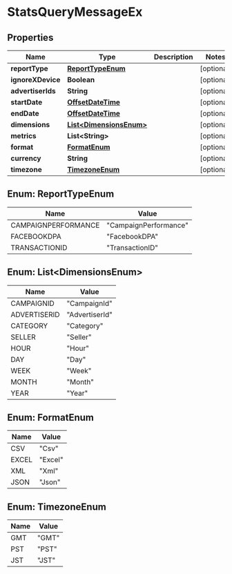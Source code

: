
# StatsQueryMessageEx

## Properties
Name | Type | Description | Notes
------------ | ------------- | ------------- | -------------
**reportType** | [**ReportTypeEnum**](#ReportTypeEnum) |  |  [optional]
**ignoreXDevice** | **Boolean** |  |  [optional]
**advertiserIds** | **String** |  |  [optional]
**startDate** | [**OffsetDateTime**](OffsetDateTime.md) |  |  [optional]
**endDate** | [**OffsetDateTime**](OffsetDateTime.md) |  |  [optional]
**dimensions** | [**List&lt;DimensionsEnum&gt;**](#List&lt;DimensionsEnum&gt;) |  |  [optional]
**metrics** | **List&lt;String&gt;** |  |  [optional]
**format** | [**FormatEnum**](#FormatEnum) |  |  [optional]
**currency** | **String** |  |  [optional]
**timezone** | [**TimezoneEnum**](#TimezoneEnum) |  |  [optional]


<a name="ReportTypeEnum"></a>
## Enum: ReportTypeEnum
Name | Value
---- | -----
CAMPAIGNPERFORMANCE | &quot;CampaignPerformance&quot;
FACEBOOKDPA | &quot;FacebookDPA&quot;
TRANSACTIONID | &quot;TransactionID&quot;


<a name="List<DimensionsEnum>"></a>
## Enum: List&lt;DimensionsEnum&gt;
Name | Value
---- | -----
CAMPAIGNID | &quot;CampaignId&quot;
ADVERTISERID | &quot;AdvertiserId&quot;
CATEGORY | &quot;Category&quot;
SELLER | &quot;Seller&quot;
HOUR | &quot;Hour&quot;
DAY | &quot;Day&quot;
WEEK | &quot;Week&quot;
MONTH | &quot;Month&quot;
YEAR | &quot;Year&quot;


<a name="FormatEnum"></a>
## Enum: FormatEnum
Name | Value
---- | -----
CSV | &quot;Csv&quot;
EXCEL | &quot;Excel&quot;
XML | &quot;Xml&quot;
JSON | &quot;Json&quot;


<a name="TimezoneEnum"></a>
## Enum: TimezoneEnum
Name | Value
---- | -----
GMT | &quot;GMT&quot;
PST | &quot;PST&quot;
JST | &quot;JST&quot;



